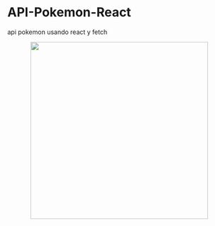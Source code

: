 # API-Pokemon-React
api pokemon usando react y fetch

<div align="center"> <img src="https://raw.githubusercontent.com/theerudito/API-Pokemon-React/master/public/poke.png" width="400px"</img> </div>
